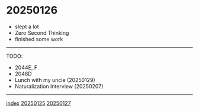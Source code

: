 <head><meta name="viewport" content="width=device-width, initial-scale=1.0, user-scalable=yes" /><meta charset="UTF-8"></head>

# 20250126

- slept a lot
- Zero Second Thinking
- finished some work

---

TODO:

- 2044E, F
- 2048D
- Lunch with my uncle (20250129)
- Naturalization Interview (20250207)

---

[index](../../index.html)
[20250125](20250125.html)
[20250127](20250127.html)
